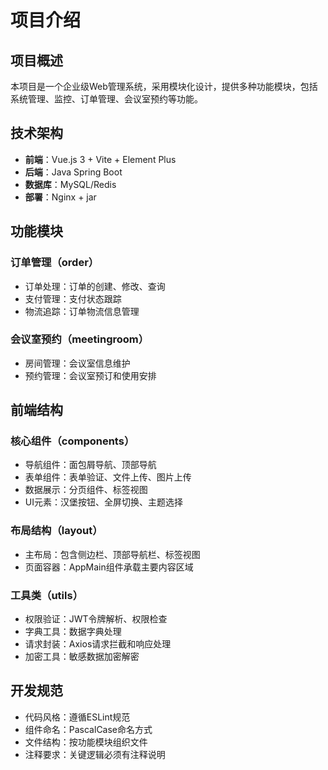 # 项目介绍

## 项目概述

本项目是一个企业级Web管理系统，采用模块化设计，提供多种功能模块，包括系统管理、监控、订单管理、会议室预约等功能。

## 技术架构

- **前端**：Vue.js 3 + Vite + Element Plus
- **后端**：Java Spring Boot
- **数据库**：MySQL/Redis
- **部署**：Nginx + jar

## 功能模块

### 订单管理（order）

- 订单处理：订单的创建、修改、查询
- 支付管理：支付状态跟踪
- 物流追踪：订单物流信息管理

### 会议室预约（meetingroom）

- 房间管理：会议室信息维护
- 预约管理：会议室预订和使用安排

## 前端结构

### 核心组件（components）

- 导航组件：面包屑导航、顶部导航
- 表单组件：表单验证、文件上传、图片上传
- 数据展示：分页组件、标签视图
- UI元素：汉堡按钮、全屏切换、主题选择

### 布局结构（layout）

- 主布局：包含侧边栏、顶部导航栏、标签视图
- 页面容器：AppMain组件承载主要内容区域

### 工具类（utils）

- 权限验证：JWT令牌解析、权限检查
- 字典工具：数据字典处理
- 请求封装：Axios请求拦截和响应处理
- 加密工具：敏感数据加密解密

## 开发规范

- 代码风格：遵循ESLint规范
- 组件命名：PascalCase命名方式
- 文件结构：按功能模块组织文件
- 注释要求：关键逻辑必须有注释说明
